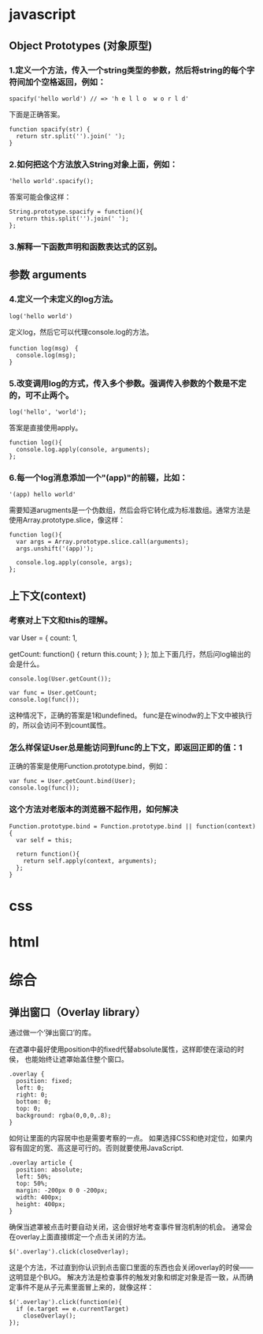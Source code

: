 # javascript
## Object Prototypes (对象原型)
### 1.定义一个方法，传入一个string类型的参数，然后将string的每个字符间加个空格返回，例如：

    spacify('hello world') // => 'h e l l o  w o r l d'

下面是正确答案。

    function spacify(str) {
      return str.split('').join(' ');
    }
### 2.如何把这个方法放入String对象上面，例如：

    'hello world'.spacify();
答案可能会像这样：

    String.prototype.spacify = function(){
      return this.split('').join(' ');
    };
### 3.解释一下函数声明和函数表达式的区别。
## 参数 arguments

### 4.定义一个未定义的log方法。

    log('hello world')
定义log，然后它可以代理console.log的方法。

    function log(msg)　{
      console.log(msg);
    }
### 5.改变调用log的方式，传入多个参数。强调传入参数的个数是不定的，可不止两个。

    log('hello', 'world');
答案是直接使用apply。

    function log(){
      console.log.apply(console, arguments);
    };
### 6.每一个log消息添加一个"(app)"的前辍，比如：

    '(app) hello world'
需要知道arugments是一个伪数组，然后会将它转化成为标准数组。通常方法是使用Array.prototype.slice，像这样：

    function log(){
      var args = Array.prototype.slice.call(arguments);
      args.unshift('(app)');

      console.log.apply(console, args);
    };
## 上下文(context)

### 考察对上下文和this的理解。

var User = {
  count: 1,

  getCount: function() {
    return this.count;
  }
};
加上下面几行，然后问log输出的会是什么。

    console.log(User.getCount());

    var func = User.getCount;
    console.log(func());
这种情况下，正确的答案是1和undefined。
func是在winodw的上下文中被执行的，所以会访问不到count属性。
### 怎么样保证User总是能访问到func的上下文，即返回正即的值：1

正确的答案是使用Function.prototype.bind，例如：

    var func = User.getCount.bind(User);
    console.log(func());
### 这个方法对老版本的浏览器不起作用，如何解决

    Function.prototype.bind = Function.prototype.bind || function(context){
      var self = this;

      return function(){
        return self.apply(context, arguments);
      };
    }

# css

# html

# 综合

## 弹出窗口（Overlay library）

通过做一个‘弹出窗口’的库。

在遮罩中最好使用position中的fixed代替absolute属性，这样即使在滚动的时侯，
也能始终让遮罩始盖住整个窗口。

    .overlay {
      position: fixed;
      left: 0;
      right: 0;
      bottom: 0;
      top: 0;
      background: rgba(0,0,0,.8);
    }
如何让里面的内容居中也是需要考察的一点。
如果选择CSS和绝对定位，如果内容有固定的宽、高这是可行的。否则就要使用JavaScript.

    .overlay article {
      position: absolute;
      left: 50%;
      top: 50%;
      margin: -200px 0 0 -200px;
      width: 400px;
      height: 400px;
    }
确保当遮罩被点击时要自动关闭，这会很好地考查事件冒泡机制的机会。
通常会在overlay上面直接绑定一个点击关闭的方法。

    $('.overlay').click(closeOverlay);
这是个方法，不过直到你认识到点击窗口里面的东西也会关闭overlay的时侯——这明显是个BUG。
解决方法是检查事件的触发对象和绑定对象是否一致，从而确定事件不是从子元素里面冒上来的，就像这样：

    $('.overlay').click(function(e){
      if (e.target == e.currentTarget)
        closeOverlay();
    });